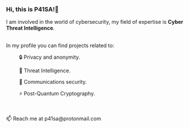 <h3>Hi, this is P41SA!👋</h3>
<p>I am involved in the world of cybersecurity, my field of expertise is <b>Cyber Threat Intelligence</b>.</p>
<br>
In my profile you can find projects related to:
<p> &nbsp;&nbsp;&nbsp;&nbsp;&nbsp;&nbsp;&nbsp;&nbsp; &#128274 Privacy and anonymity. </p>
<p> &nbsp;&nbsp;&nbsp;&nbsp;&nbsp;&nbsp;&nbsp;&nbsp; &#128270 Threat Intelligence.</p>
<p> &nbsp;&nbsp;&nbsp;&nbsp;&nbsp;&nbsp;&nbsp;&nbsp; &#128172 Communications security.</p>
<p> &nbsp;&nbsp;&nbsp;&nbsp;&nbsp;&nbsp;&nbsp;&nbsp; &#9889 Post-Quantum Cryptography. </p>
<br>
<p>&#128235 Reach me at p41sa@protonmail.com</p>
<!--
**P41SA/P41SA** is a ✨ _special_ ✨ repository because its `README.md` (this file) appears on your GitHub profile.

Here are some ideas to get you started:

- 🔭 I’m currently working on ...
- 🌱 I’m currently learning ...
- 👯 I’m looking to collaborate on ...
- 🤔 I’m looking for help with ...
- 💬 Ask me about ...
- 📫 How to reach me: ...
- 😄 Pronouns: ...
- ⚡ Fun fact: ...
-->
